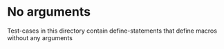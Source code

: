 # No arguments
Test-cases in this directory contain define-statements that define macros without any arguments 
